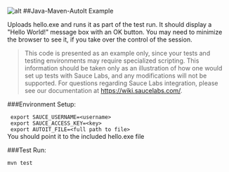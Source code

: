 ![alt](https://saucelabs.com/images/sauce-labs-logo.png)
##Java-Maven-AutoIt Example

Uploads hello.exe and runs it as part of the test run. It should display a "Hello World!" message box with an OK button.
You may need to minimize the browser to see it, if you take over the control of the session.

>This code is presented as an example only, since your tests and testing environments may require specialized scripting. This information should be taken only as an
>illustration of how one would set up tests with Sauce Labs, and any modifications will not be supported. For questions regarding Sauce Labs integration, please see 
>our documentation at https://wiki.saucelabs.com/.

###Environment Setup:

``` export SAUCE_USERNAME=<username>```<br>
``` export SAUCE_ACCESS_KEY=<key>```<br>
``` export AUTOIT_FILE=<full path to file>```<br> 
You should point it to the included hello.exe file

###Test Run:

```mvn test```
